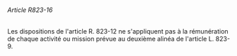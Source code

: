 ###### Article R823-16

Les dispositions de l'article R. 823-12 ne s'appliquent pas à la rémunération de chaque activité ou mission prévue au deuxième alinéa de l'article L. 823-9.

